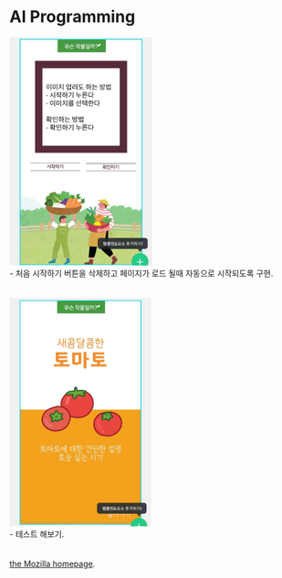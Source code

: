 # AI Programming

<img src="./readme_blobs/home_plan.jpeg" height="400px">  
<br>
- 처음 시작하기 버튼을 삭제하고 페이지가 로드 될때 자동으로 시작되도록 구현.
<br><br><br>
<img src="./readme_blobs/result_plan.jpeg" height="400px">

<br>
- 테스트 해보기.
<br><br><br>
<a href="https://rhj7513.github.io/AImidterm/web/">the Mozilla homepage</a>.

